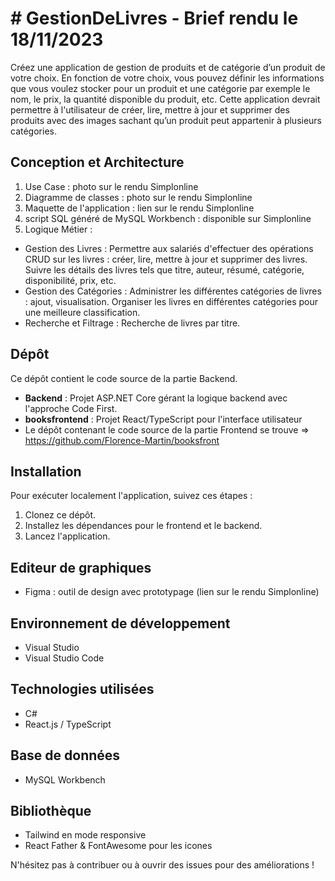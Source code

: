 # # GestionDeLivres  -  Brief rendu le 18/11/2023

Créez une application de gestion de produits et de catégorie d’un produit de votre choix.
En fonction de votre choix, vous pouvez définir les informations que vous voulez stocker pour un produit et une catégorie par exemple le nom, le prix, la quantité disponible du produit, etc.
Cette application devrait permettre à l'utilisateur de créer, lire, mettre à jour et supprimer des produits avec des images sachant qu’un produit peut appartenir à plusieurs catégories.

## Conception et Architecture

1. Use Case : photo sur le rendu Simplonline
2. Diagramme de classes : photo sur le rendu Simplonline
3. Maquette de l'application : lien sur le rendu Simplonline
4. script SQL généré de MySQL Workbench : disponible sur Simplonline
5. Logique Métier : 
- Gestion des Livres : Permettre aux salariés d'effectuer des opérations CRUD sur les livres : créer, lire, mettre à jour et supprimer des livres. Suivre les détails des livres tels que titre, auteur, résumé, catégorie, disponibilité, prix, etc.
- Gestion des Catégories : Administrer les différentes catégories de livres : ajout, visualisation. Organiser les livres en différentes catégories pour une meilleure classification.
- Recherche et Filtrage : Recherche de livres par titre.

## Dépôt

Ce dépôt contient le code source de la partie Backend.
- **Backend** : Projet ASP.NET Core gérant la logique backend avec l'approche Code First.
- **booksfrontend** : Projet React/TypeScript pour l'interface utilisateur
- Le dépôt contenant le code source de la partie Frontend se trouve => https://github.com/Florence-Martin/booksfront

## Installation

Pour exécuter localement l'application, suivez ces étapes :
1. Clonez ce dépôt.
2. Installez les dépendances pour le frontend et le backend.
3. Lancez l'application.

## Editeur de graphiques
- Figma : outil de design avec prototypage (lien sur le rendu Simplonline)

## Environnement de développement
- Visual Studio
- Visual Studio Code
  
## Technologies utilisées

- C#
- React.js / TypeScript
 
## Base de données
-  MySQL Workbench

## Bibliothèque
- Tailwind en mode responsive
- React Father & FontAwesome pour les icones


N'hésitez pas à contribuer ou à ouvrir des issues pour des améliorations !

